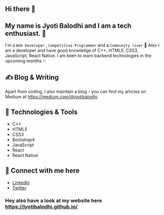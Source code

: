 ## Hi there 👋 

## My name is Jyoti Balodhi and I am a tech enthusiast. 🧐
I'm a `Web Developer` , `Competitive Programmer` and a `Community lover` 💖 Also I am a developer and have good knowledge of C++, HTML5, CSS3, JavaScript, React Native. I am keen to learn backend technologies in the upcoming months.✨

## ✍ Blog & Writing

Apart from coding, I also maintain a blog - you can find my articles on Medium at https://medium.com/@jyotibalodhi 

## 🔧 Technologies & Tools

- C++
- HTML5
- CSS3
- Bootstrap4
- JavaScript
- React
- React Native

## 🤝 Connect with me here 
<!-- links to social media accounts -->

- [LinkedIn](https://www.linkedin.com/in/jyotibalodhi)
- [Twitter](https://twitter.com/JyotiBalodhi?s=03)

### Hey also have a look at my website here https://jyotibalodhi.github.io/


